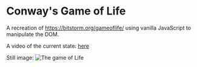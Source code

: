 # Conway's Game of Life
A recreation of https://bitstorm.org/gameoflife/ using vanilla JavaScript to manipulate the DOM.

A video of the current state: [here](https://mikosramek.ca/public_files/gameoflife.mov)

Still image:
![The game of Life](https://mikosramek.ca/public_files/gameoflife.png)